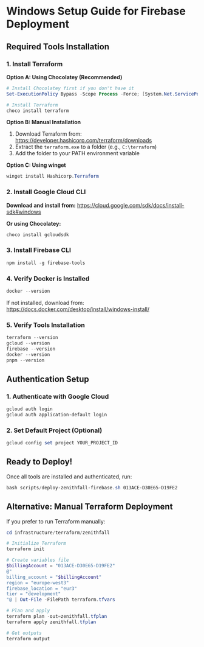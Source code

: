 # Windows Setup Guide for Firebase Deployment

## Required Tools Installation

### 1. Install Terraform

**Option A: Using Chocolatey (Recommended)**
```powershell
# Install Chocolatey first if you don't have it
Set-ExecutionPolicy Bypass -Scope Process -Force; [System.Net.ServicePointManager]::SecurityProtocol = [System.Net.ServicePointManager]::SecurityProtocol -bor 3072; iex ((New-Object System.Net.WebClient).DownloadString('https://community.chocolatey.org/install.ps1'))

# Install Terraform
choco install terraform
```

**Option B: Manual Installation**
1. Download Terraform from: https://developer.hashicorp.com/terraform/downloads
2. Extract the `terraform.exe` to a folder (e.g., `C:\terraform`)
3. Add the folder to your PATH environment variable

**Option C: Using winget**
```powershell
winget install Hashicorp.Terraform
```

### 2. Install Google Cloud CLI

**Download and install from:**
https://cloud.google.com/sdk/docs/install-sdk#windows

**Or using Chocolatey:**
```powershell
choco install gcloudsdk
```

### 3. Install Firebase CLI

```powershell
npm install -g firebase-tools
```

### 4. Verify Docker is Installed

```powershell
docker --version
```

If not installed, download from: https://docs.docker.com/desktop/install/windows-install/

### 5. Verify Tools Installation

```powershell
terraform --version
gcloud --version
firebase --version
docker --version
pnpm --version
```

## Authentication Setup

### 1. Authenticate with Google Cloud

```powershell
gcloud auth login
gcloud auth application-default login
```

### 2. Set Default Project (Optional)

```powershell
gcloud config set project YOUR_PROJECT_ID
```

## Ready to Deploy!

Once all tools are installed and authenticated, run:

```powershell
bash scripts/deploy-zenithfall-firebase.sh 013ACE-D30E65-D19FE2
```

## Alternative: Manual Terraform Deployment

If you prefer to run Terraform manually:

```powershell
cd infrastructure/terraform/zenithfall

# Initialize Terraform
terraform init

# Create variables file
$billingAccount = "013ACE-D30E65-D19FE2"
@"
billing_account = "$billingAccount"
region = "europe-west3"
firebase_location = "eur3"
tier = "development"
"@ | Out-File -FilePath terraform.tfvars

# Plan and apply
terraform plan -out=zenithfall.tfplan
terraform apply zenithfall.tfplan

# Get outputs
terraform output